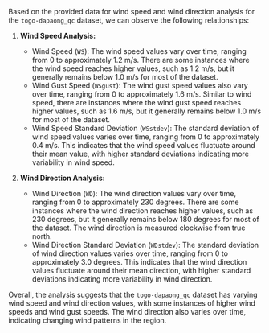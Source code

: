 Based on the provided data for wind speed and wind direction analysis for the `togo-dapaong_qc` dataset, we can observe the following relationships:

1. **Wind Speed Analysis:**
   - Wind Speed (`WS`): The wind speed values vary over time, ranging from 0 to approximately 1.2 m/s. There are some instances where the wind speed reaches higher values, such as 1.2 m/s, but it generally remains below 1.0 m/s for most of the dataset.
   - Wind Gust Speed (`WSgust`): The wind gust speed values also vary over time, ranging from 0 to approximately 1.6 m/s. Similar to wind speed, there are instances where the wind gust speed reaches higher values, such as 1.6 m/s, but it generally remains below 1.0 m/s for most of the dataset.
   - Wind Speed Standard Deviation (`WSstdev`): The standard deviation of wind speed values varies over time, ranging from 0 to approximately 0.4 m/s. This indicates that the wind speed values fluctuate around their mean value, with higher standard deviations indicating more variability in wind speed.

2. **Wind Direction Analysis:**
   - Wind Direction (`WD`): The wind direction values vary over time, ranging from 0 to approximately 230 degrees. There are some instances where the wind direction reaches higher values, such as 230 degrees, but it generally remains below 180 degrees for most of the dataset. The wind direction is measured clockwise from true north.
   - Wind Direction Standard Deviation (`WDstdev`): The standard deviation of wind direction values varies over time, ranging from 0 to approximately 3.0 degrees. This indicates that the wind direction values fluctuate around their mean direction, with higher standard deviations indicating more variability in wind direction.

Overall, the analysis suggests that the `togo-dapaong_qc` dataset has varying wind speed and wind direction values, with some instances of higher wind speeds and wind gust speeds. The wind direction also varies over time, indicating changing wind patterns in the region.
